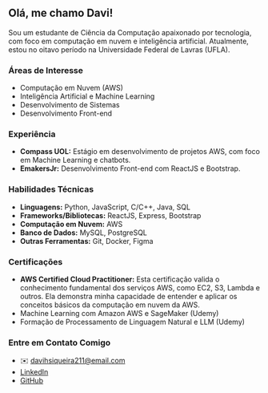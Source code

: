 ## Olá, me chamo Davi!

Sou um estudante de Ciência da Computação apaixonado por tecnologia, com foco em computação em nuvem e inteligência artificial. Atualmente, estou no oitavo período na Universidade Federal de Lavras (UFLA).

### Áreas de Interesse

-   Computação em Nuvem (AWS)
-   Inteligência Artificial e Machine Learning
-   Desenvolvimento de Sistemas
-   Desenvolvimento Front-end

### Experiência

-   **Compass UOL:** Estágio em desenvolvimento de projetos AWS, com foco em Machine Learning e chatbots.
-   **EmakersJr:** Desenvolvimento Front-end com ReactJS e Bootstrap.

### Habilidades Técnicas

-   **Linguagens:** Python, JavaScript, C/C++, Java, SQL
-   **Frameworks/Bibliotecas:** ReactJS, Express, Bootstrap
-   **Computação em Nuvem:** AWS
-   **Banco de Dados:** MySQL, PostgreSQL
-   **Outras Ferramentas:** Git, Docker, Figma

### Certificações

-   **AWS Certified Cloud Practitioner:** Esta certificação valida o conhecimento fundamental dos serviços AWS, como EC2, S3, Lambda e outros. Ela demonstra minha capacidade de entender e aplicar os conceitos básicos da computação em nuvem da AWS.
-   Machine Learning com Amazon AWS e SageMaker (Udemy)
-   Formação de Processamento de Linguagem Natural e LLM (Udemy)

### Entre em Contato Comigo

-   ✉️ davihsiqueira211@email.com
-   [LinkedIn](https://www.linkedin.com/in/davi-herm%C3%B3genes-siqueira-52a780216/)
-   [GitHub](https://github.com/DaviSiq)
